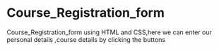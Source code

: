 # Course_Registration_form
Course_Registration_form using HTML and CSS,here we can enter our personal details ,course details by clicking the buttons
